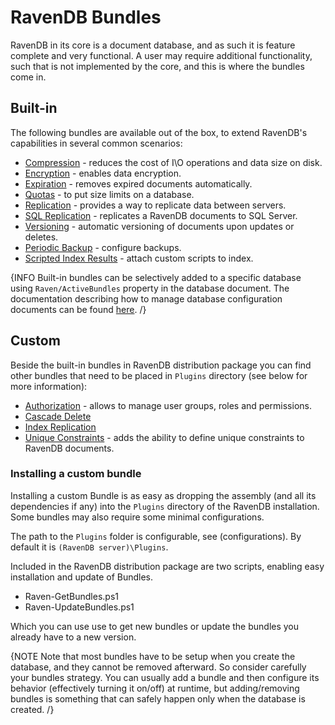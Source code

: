 # RavenDB Bundles

RavenDB in its core is a document database, and as such it is feature complete and very functional. A user may require additional functionality, such that is not implemented by the core, and this is where the bundles come in.

## Built-in

The following bundles are available out of the box, to extend RavenDB's capabilities in several common scenarios:

* [Compression](compression) - reduces the cost of I\O operations and data size on disk.
* [Encryption](encryption) - enables data encryption.
* [Expiration](expiration) - removes expired documents automatically.
* [Quotas](quotas) - to put size limits on a database.
* [Replication](../../scaling-out/replication) - provides a way to replicate data between servers.
* [SQL Replication](sql-replication) - replicates a RavenDB documents to SQL Server.
* [Versioning](versioning) - automatic versioning of documents upon updates or deletes.
* [Periodic Backup](periodic-backup) - configure backups.
* [Scripted Index Results](scripted-index-results) - attach custom scripts to index.

{INFO Built-in bundles can be selectively added to a specific database using `Raven/ActiveBundles` property in the database document. The documentation describing how to manage database configuration documents can be found [here](../../multiple-databases). /}

## Custom

Beside the built-in bundles in RavenDB distribution package you can find other bundles that need to be placed in `Plugins` directory (see below for more information):

* [Authorization](authorization) - allows to manage user groups, roles and permissions.
* [Cascade Delete](cascade-delete)
* [Index Replication](index-replication)
* [Unique Constraints](unique-constraints) - adds the ability to define unique constraints to RavenDB documents.

### Installing a custom bundle

Installing a custom Bundle is as easy as dropping the assembly (and all its dependencies if any) into the `Plugins` directory of the RavenDB installation. Some bundles may also require some minimal configurations.

The path to the `Plugins` folder is configurable, see (configurations). By default it is `(RavenDB server)\Plugins`.

Included in the RavenDB distribution package are two scripts, enabling easy installation and update of Bundles.

* Raven-GetBundles.ps1
* Raven-UpdateBundles.ps1

Which you can use use to get new bundles or update the bundles you already have to a new version.

{NOTE Note that most bundles have to be setup when you create the database, and they cannot be removed afterward. So consider carefully your bundles strategy. You can usually add a bundle and then configure its behavior (effectively turning it on/off) at runtime, but adding/removing bundles is something that can safely happen only when the database is created. /}
